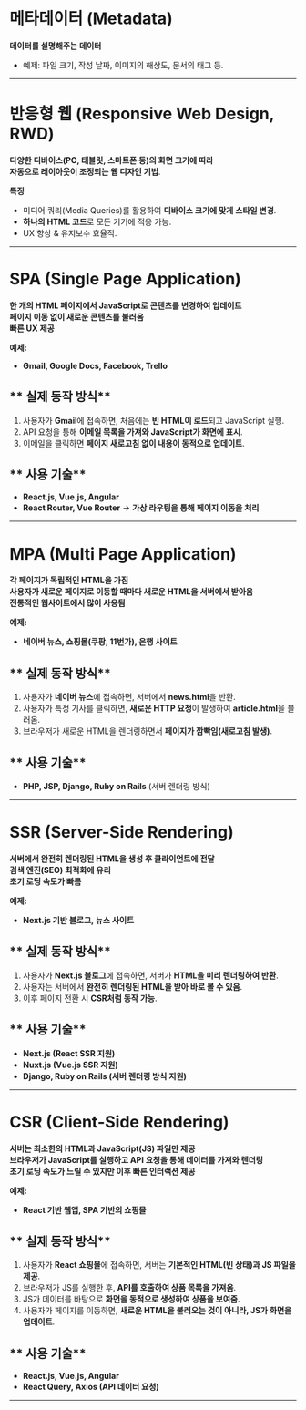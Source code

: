 # **메타데이터 (Metadata)**
 **데이터를 설명해주는 데이터**  
   - 예제: 파일 크기, 작성 날짜, 이미지의 해상도, 문서의 태그 등.  

---

# **반응형 웹 (Responsive Web Design, RWD)**
 **다양한 디바이스(PC, 태블릿, 스마트폰 등)의 화면 크기에 따라**  
   **자동으로 레이아웃이 조정되는 웹 디자인 기법**.  

 **특징**
- 미디어 쿼리(Media Queries)를 활용하여 **디바이스 크기에 맞게 스타일 변경**.  
- **하나의 HTML 코드**로 모든 기기에 적응 가능.  
- UX 향상 & 유지보수 효율적.  

---

# **SPA (Single Page Application)**
 **한 개의 HTML 페이지에서 JavaScript로 콘텐츠를 변경하여 업데이트**  
 **페이지 이동 없이 새로운 콘텐츠를 불러옴**  
 **빠른 UX 제공**  

 **예제:**  
- **Gmail, Google Docs, Facebook, Trello**  

## ** 실제 동작 방식**
1. 사용자가 **Gmail**에 접속하면, 처음에는 **빈 HTML이 로드**되고 JavaScript 실행.  
2. API 요청을 통해 **이메일 목록을 가져와 JavaScript가 화면에 표시**.  
3. 이메일을 클릭하면 **페이지 새로고침 없이 내용이 동적으로 업데이트**.  

## ** 사용 기술**
- **React.js, Vue.js, Angular**  
- **React Router, Vue Router** → **가상 라우팅을 통해 페이지 이동을 처리**  

---

# **MPA (Multi Page Application)**
 **각 페이지가 독립적인 HTML을 가짐**  
 **사용자가 새로운 페이지로 이동할 때마다 새로운 HTML을 서버에서 받아옴**  
 **전통적인 웹사이트에서 많이 사용됨**  

 **예제:**  
- **네이버 뉴스, 쇼핑몰(쿠팡, 11번가), 은행 사이트**  

## ** 실제 동작 방식**
1. 사용자가 **네이버 뉴스**에 접속하면, 서버에서 **news.html**을 반환.  
2. 사용자가 특정 기사를 클릭하면, **새로운 HTTP 요청**이 발생하여 **article.html**을 불러옴.  
3. 브라우저가 새로운 HTML을 렌더링하면서 **페이지가 깜빡임(새로고침 발생)**.  

## ** 사용 기술**
- **PHP, JSP, Django, Ruby on Rails** (서버 렌더링 방식)  

---

# **SSR (Server-Side Rendering)**
 **서버에서 완전히 렌더링된 HTML을 생성 후 클라이언트에 전달**  
 **검색 엔진(SEO) 최적화에 유리**  
 **초기 로딩 속도가 빠름**  

 **예제:**  
- **Next.js 기반 블로그, 뉴스 사이트**  

## ** 실제 동작 방식**
1. 사용자가 **Next.js 블로그**에 접속하면, 서버가 **HTML을 미리 렌더링하여 반환**.  
2. 사용자는 서버에서 **완전히 렌더링된 HTML을 받아 바로 볼 수 있음**.  
3. 이후 페이지 전환 시 **CSR처럼 동작 가능**.  

## ** 사용 기술**
- **Next.js (React SSR 지원)**  
- **Nuxt.js (Vue.js SSR 지원)**  
- **Django, Ruby on Rails (서버 렌더링 방식 지원)**  

---

# **CSR (Client-Side Rendering)**
 **서버는 최소한의 HTML과 JavaScript(JS) 파일만 제공**  
 **브라우저가 JavaScript를 실행하고 API 요청을 통해 데이터를 가져와 렌더링**  
 **초기 로딩 속도가 느릴 수 있지만 이후 빠른 인터랙션 제공**  

 **예제:**  
- **React 기반 웹앱, SPA 기반의 쇼핑몰**  

## ** 실제 동작 방식**
1. 사용자가 **React 쇼핑몰**에 접속하면, 서버는 **기본적인 HTML(빈 상태)과 JS 파일을 제공**.  
2. 브라우저가 JS를 실행한 후, **API를 호출하여 상품 목록을 가져옴**.  
3. JS가 데이터를 바탕으로 **화면을 동적으로 생성하여 상품을 보여줌**.  
4. 사용자가 페이지를 이동하면, **새로운 HTML을 불러오는 것이 아니라, JS가 화면을 업데이트**.  

## ** 사용 기술**
- **React.js, Vue.js, Angular**  
- **React Query, Axios (API 데이터 요청)**  

---